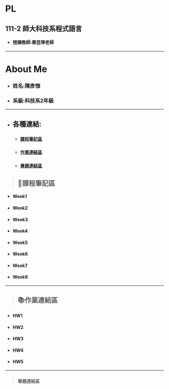 # PL
## 111-2 師大科技系程式語言

+ #### 授課教師:蔡芸琤老師

*****
# About Me

+ ### 姓名:陳彥愷

+ ### 系級:科技系2年級
*****
+ ## 各種連結:
  + ### [`課程筆記區`](https://github.com/ka911031/PL/blob/main/README.md)
  + ### [`作業連結區`](https://github.com/ka911031/PL)
  + ### [`專題連結區`](https://github.com/ka911031/PL)
> ## 📝課程筆記區
+ #### Week1

+ #### Week2

+ #### Week3

+ #### Week4

+ #### Week5

+ #### Week6

+ #### Week7
 
+ #### Week8

*****
> ## 📚作業連結區
+ #### HW1
+ #### HW2
+ #### HW3
+ #### HW4
+ #### HW5
*****
> ### `專題連結區`
